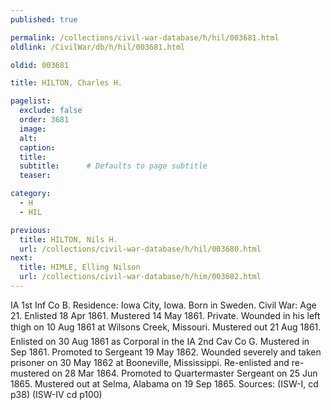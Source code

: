 ```yaml
---
published: true

permalink: /collections/civil-war-database/h/hil/003681.html
oldlink: /CivilWar/db/h/hil/003681.html

oldid: 003681

title: HILTON, Charles H.

pagelist:
  exclude: false
  order: 3681
  image: 
  alt:
  caption:
  title:
  subtitle:      # Defaults to page subtitle
  teaser:

category: 
  - H 
  - HIL

previous:
  title: HILTON, Nils H.
  url: /collections/civil-war-database/h/hil/003680.html  
next:
  title: HIMLE, Elling Nilson
  url: /collections/civil-war-database/h/him/003682.html   
---
```

IA 1st Inf Co B. Residence: Iowa City, Iowa. Born in Sweden. Civil War: Age 21. Enlisted 18 Apr 1861. Mustered 14 May 1861. Private. Wounded in his left thigh on 10 Aug 1861 at Wilson&#146;s Creek, Missouri. Mustered out 21 Aug 1861. Enlisted on 30 Aug 1861 as Corporal in the IA 2nd Cav Co G. Mustered in Sep 1861. Promoted to Sergeant 19 May 1862. Wounded severely and taken prisoner on 30 May 1862 at Booneville, Mississippi. Re-enlisted and re-mustered on 28 Mar 1864. Promoted to Quartermaster Sergeant on 25 Jun 1865. Mustered out at Selma, Alabama on 19 Sep 1865. Sources: (ISW-I, cd p38) (ISW-IV cd p100)